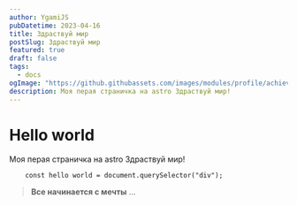 ```yaml
---
author: YgamiJS
pubDatetime: 2023-04-16
title: Здраствуй мир
postSlug: Здраствуй мир
featured: true
draft: false
tags:
  - docs
ogImage: "https://github.githubassets.com/images/modules/profile/achievements/pull-shark-default.png"
description: Моя перая страничка на astro Здраствуй мир!
---
```


# Hello world

Моя перая страничка на astro Здраствуй мир!

```
    const hello world = document.querySelector("div");
```

> **Все начинается с мечты** ...
